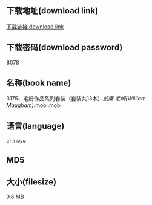 ## 下载地址(download link)
[下载链接 download link](https://voluble-croquembouche-d321dc.netlify.app/?s=3175%E3%80%81%E6%AF%9B%E5%A7%86%E4%BD%9C%E5%93%81%E7%B3%BB%E5%88%97%E5%A5%97%E8%A3%85%EF%BC%88%E5%A5%97%E8%A3%85%E5%85%B113%E6%9C%AC%EF%BC%89_%E5%A8%81%E5%BB%89%C2%B7%E6%AF%9B%E5%A7%86%28William+Maugham%29_.mobi)

## 下载密码(download password)
8078

## 名称(book name)
3175、毛姆作品系列套装（套装共13本）_威廉·毛姆(William Maugham)_.mobi.mobi

## 语言(language)
chinese

## MD5


## 大小(filesize)
9.6 MB
